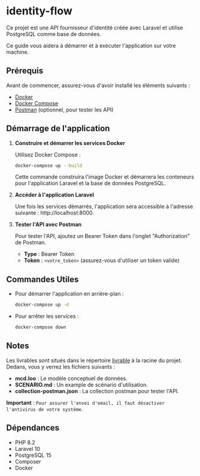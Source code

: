 # identity-flow

Ce projet est une API fournisseur d'identité créée avec Laravel et utilise PostgreSQL comme base de données.

Ce guide vous aidera à démarrer et à exécuter l'application sur votre machine.

## Prérequis

Avant de commencer, assurez-vous d'avoir installé les éléments suivants :

- [Docker](https://www.docker.com/get-started)
- [Docker Compose](https://docs.docker.com/compose/install/)
- [Postman](https://www.postman.com/) (optionnel, pour tester les API)

## Démarrage de l'application

1. **Construire et démarrer les services Docker**

   Utilisez Docker Compose :
    ```bash
    docker-compose up --build
    ```
   Cette commande construira l'image Docker et démarrera les conteneurs pour l'application Laravel et la base de données PostgreSQL.

2. **Accéder à l'application Laravel**

   Une fois les services démarrés, l'application sera accessible à l'adresse suivante : http://localhost:8000.

3. **Tester l'API avec Postman**

   Pour tester l'API, ajoutez un Bearer Token dans l'onglet "Authorization" de Postman.
    - **Type** : Bearer Token
    - **Token** : `<votre_token>` (assurez-vous d'utiliser un token valide)

## Commandes Utiles

- Pour démarrer l'application en arrière-plan :
    ```bash
    docker-compose up -d
    ```
- Pour arrêter les services :
    ```bash
    docker-compose down
    ```
  
## Notes

Les livrables sont situés dans le répertoire [livrable](livrable) à la racine du projet. Dedans, vous y verrez les fichiers suivants :
- **mcd.loo** : Le modèle conceptuel de données.
- **SCENARIO.md** : Un example de scénario d'utilisation.
- **collection-postman.json** : La collection postman pour tester l'API.

**Important** : `Pour assurer l'envoi d'email, il faut désactiver l'antivirus de votre système`.

## Dépendances

- PHP 8.2
- Laravel 10
- PostgreSQL 15
- Composer
- Docker

